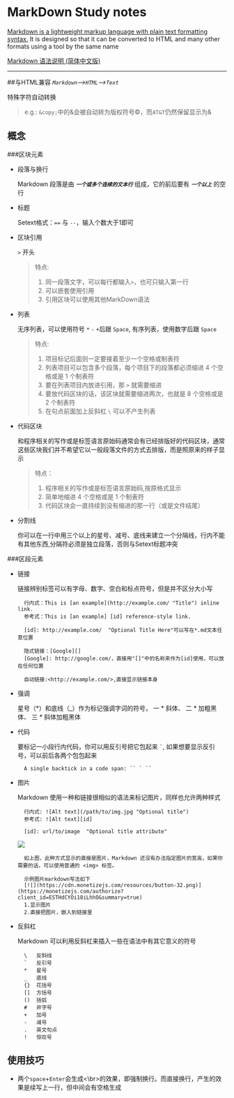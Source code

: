MarkDown Study notes
====================

[Markdown is a lightweight markup language with plain text formatting syntax.][1]
It is designed so that it can be converted to HTML and many other formats using a tool by the same name

[Markdown 语法说明 (简体中文版)][2]

-----

##与HTML兼容
*`Markdown`-->`HTML`-->`Text`*

特殊字符自动转换
>e.g.:
>`&copy;`中的&会被自动转为版权符号&copy;，而`AT&T`仍然保留显示为&

概念
----
###区块元素
- 段落与换行

	Markdown 段落是由 ***`一个或多个连续的文本行`*** 组成，它的前后要有 ***`一个以上`*** 的空行

- 标题

	Setext格式：`==` 与 `--`，输入个数大于1即可

- 区块引用

	`>` 开头
	>特点:
	>
	> 1. 同一段落文字，可以每行都输入`>`，也可只输入第一行
	> 2. 可以嵌套使用引用
	> 3. 引用区块可以使用其他MarkDown语法

- 列表

	无序列表，可以使用符号 `*` `-` `+`后跟 `Space`,
	有序列表，使用数字后跟 `Space`
	
	>特点:
	>
	>1. 项目标记后面则一定要接着至少一个空格或制表符
	>2. 列表项目可以包含多个段落，每个项目下的段落都必须缩进 4 个空格或是 1 个制表符
	>3. 要在列表项目内放进引用，那 `>` 就需要缩进
	>4. 要放代码区块的话，该区块就需要缩进两次，也就是 8 个空格或是 2 个制表符
	>5. 在句点前面加上反斜杠 `\` 可以不产生列表

- 代码区块

	和程序相关的写作或是标签语言原始码通常会有已经排版好的代码区块，通常这些区块我们并不希望它以一般段落文件的方式去排版，而是照原来的样子显示

	>特点：
	>
	>1. 程序相关的写作或是标签语言原始码,按原格式显示
	>2. 简单地缩进 4 个空格或是 1 个制表符
	>3. 代码区块会一直持续到没有缩进的那一行（或是文件结尾）

- 分割线

	你可以在一行中用三个以上的星号、减号、底线来建立一个分隔线，行内不能有其他东西,分隔符必须是独立段落，否则与Setext标题冲突

###区段元素
- 链接

	链接辨别标签可以有字母、数字、空白和标点符号，但是并不区分大小写

		行内式：This is [an example](http://example.com/ "Title") inline link.
		参考式：This is [an example] [id] reference-style link.
		
		[id]: http://example.com/  "Optional Title Here"可以写在*.md文本任意位置
		
		隐式链接：[Google][]
		[Google]: http://google.com/，直接用"[]"中的名称来作为[id]使用，可以放在任何位置

		自动链接:<http://example.com/>,直接显示链接本身

- 强调

	星号（*）和底线（_）作为标记强调字词的符号，
	一 * 斜体、
	二 * 加粗黑体、
	三 * 斜体加粗黑体

- 代码

	要标记一小段行内代码，你可以用反引号把它包起来 `` ` ``, 如果想要显示反引号，可以前后各两个包包起来

		A single backtick in a code span: `` ` ``

- 图片

	Markdown 使用一种和链接很相似的语法来标记图片，同样也允许两种样式

		行内式: ![Alt text](/path/to/img.jpg "Optional title")
		参考式: ![Alt text][id]
		
		[id]: url/to/image  "Optional title attribute"

	[![](https://cdn.monetizejs.com/resources/button-32.png)](https://monetizejs.com/authorize?client_id=ESTHdCYOi18iLhhO&summary=true)

		如上图，此种方式显示的直接是图片，Markdown 还没有办法指定图片的宽高，如果你需要的话，可以使用普通的 <img> 标签。
		
		示例图片markdown写法如下	
		[![](https://cdn.monetizejs.com/resources/button-32.png)](https://monetizejs.com/authorize?client_id=ESTHdCYOi18iLhhO&summary=true)
		1.显示图片
		2.直接把图片，嵌入到链接里

- 反斜杠

	Markdown 可以利用反斜杠来插入一些在语法中有其它意义的符号

		\   反斜线
		`   反引号
		*   星号
		_   底线
		{}  花括号
		[]  方括号
		()  括弧
		#   井字号
		+   加号
		-   减号
		.   英文句点
		!   惊叹号
	

使用技巧
---

- 两个`space`+`Enter`会生成<\br>的效果，即强制换行。而直接换行，产生的效果是续写上一行，但中间会有空格生成




[1]: https://en.wikipedia.org/wiki/Markdown	"维基百科"
[2]: http://wowubuntu.com/markdown/index.html	"参考学习blog"